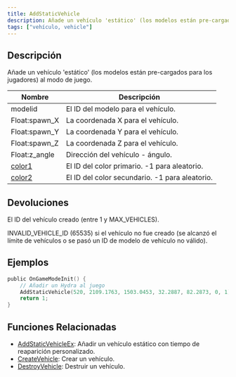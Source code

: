 ```yaml
---
title: AddStaticVehicle
description: Añade un vehículo 'estático' (los modelos están pre-cargados para los jugadores) al modo de juego.
tags: ["vehículo, vehicle"]
---
```


## Descripción

Añade un vehículo 'estático' (los modelos están pre-cargados para los jugadores) al modo de juego.

| Nombre                                   | Descripción                            |
| ---------------------------------------- | -------------------------------------- |
| modelid                                  | El ID del modelo para el vehículo.     |
| Float:spawn_X                            | La coordenada X para el vehículo.      |
| Float:spawn_Y                            | La coordenada Y para el vehículo.      |
| Float:spawn_Z                            | La coordenada Z para el vehículo.      |
| Float:z_angle                            | Dirección del vehículo - ángulo.       |
| [color1](../resources/vehiclecolorid) | El ID del color primario. -1 para aleatorio.   |
| [color2](../resources/vehiclecolorid) | El ID del color secundario. -1 para aleatorio. |

## Devoluciones

El ID del vehículo creado (entre 1 y MAX_VEHICLES).

INVALID_VEHICLE_ID (65535) si el vehículo no fue creado (se alcanzó el límite de vehículos o se pasó un ID de modelo de vehículo no válido).

## Ejemplos

```c
public OnGameModeInit() {
    // Añadir un Hydra al juego
    AddStaticVehicle(520, 2109.1763, 1503.0453, 32.2887, 82.2873, 0, 1);
    return 1;
}
```

## Funciones Relacionadas

- [AddStaticVehicleEx](AddStaticVehicleEx): Añadir un vehículo estático con tiempo de reaparición personalizado.
- [CreateVehicle](CreateVehicle): Crear un vehículo.
- [DestroyVehicle](DestroyVehicle): Destruir un vehículo.
